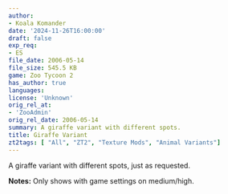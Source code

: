 ```yaml
---
author:
- Koala Komander
date: '2024-11-26T16:00:00'
draft: false
exp_req:
- ES
file_date: 2006-05-14
file_size: 545.5 KB
game: Zoo Tycoon 2
has_author: true
languages:
license: 'Unknown'
orig_rel_at:
- 'ZooAdmin'
orig_rel_date: 2006-05-14
summary: A giraffe variant with different spots.
title: Giraffe Variant
zt2tags: [ "All", "ZT2", "Texture Mods", "Animal Variants"]
---
```

A giraffe variant with different spots, just as requested.  

**Notes:** Only shows with game settings on medium/high.
